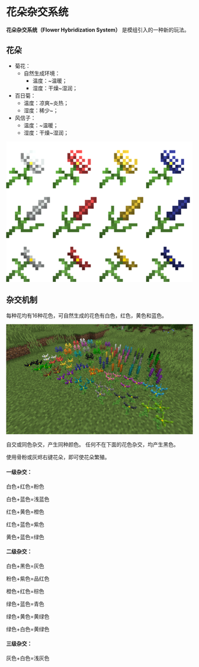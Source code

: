 # 花朵杂交系统

**花朵杂交系统（Flower Hybridization System）**
是模组引入的一种新的玩法。

## 花朵

- 菊花：
  - 自然生成环境：
    - 温度：~温暖；
    - 湿度：干燥~湿润；
- 百日菊：
    - 温度：凉爽~炎热；
    - 湿度：稀少~；
- 风信子：
    - 温度：~温暖；
    - 湿度：干燥~湿润；

![可以自然生成的几种花](../.gitbook/assets/blocks-items/flowers.png)

## 杂交机制

每种花均有16种花色，可自然生成的花色有白色，红色，黄色和蓝色。

![全部花朵](../.gitbook/assets/descriptions/flowers.png)

自交或同色杂交，产生同种颜色。
任何不在下面的花色杂交，均产生黑色。

使用骨粉或灰烬右键花朵，即可使花朵繁殖。

#### 一级杂交：

白色+红色=粉色

白色+蓝色=浅蓝色

红色+黄色=橙色

红色+蓝色=紫色

黄色+蓝色=绿色

#### 二级杂交：

白色+黑色=灰色

粉色+紫色=品红色

橙色+红色=棕色

绿色+蓝色=青色

绿色+黄色=黄绿色

绿色+白色=黄绿色

#### 三级杂交：

灰色+白色=浅灰色